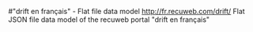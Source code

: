 #"drift en français" - Flat file data model
http://fr.recuweb.com/drift/
Flat JSON file data model of the recuweb portal "drift en français"
